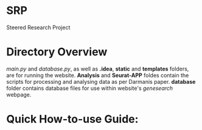 # SRP
Steered Research Project

# Directory Overview
*main.py* and *database.py*, as well as **.idea**, **static** and **templates** folders, are for running the website.
**Analysis** and **Seurat-APP** foldes contain the scripts for processing and analysing data as per Darmanis paper.
**database** folder contains database files for use within website's *genesearch* webpage.

# Quick How-to-use Guide:

